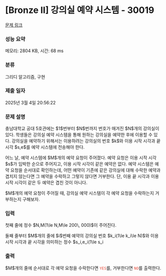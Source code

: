 # [Bronze II] 강의실 예약 시스템 - 30019 

[문제 링크](https://www.acmicpc.net/problem/30019) 

### 성능 요약

메모리: 2804 KB, 시간: 68 ms

### 분류

그리디 알고리즘, 구현

### 제출 일자

2025년 3월 4일 20:56:22

### 문제 설명

<p>충남대학교 공대 5호관에는 $1$번부터 $N$번까지 번호가 매겨진 $N$개의 강의실이 있다. 학생들은 강의실 예약 시스템을 통해 원하는 강의실을 예약한 후에 이용할 수 있다. 강의실을 예약하기 위해서는 이용하려는 강의실의 번호 $k$와 이용 시작 시각과 끝 시각 $s,e$를 예약 시스템에 전송해야 한다.</p>

<p>어느 날, 예약 시스템에 $M$개의 예약 요청이 주어졌다. 예약 요청은 이용 시작 시각 $s$가 임박한 순으로 주어지고, 이용 시작 시각이 같은 예약은 없다. 예약 시스템은 예약 요청을 순서대로 확인하는데, 어떤 예약이 기존에 같은 강의실에 대해 수락한 예약과 겹치지 않는다면 그 예약을 수락하고 그렇지 않다면 거부한다. 단, 이용 끝 시각과 이용 시작 시각이 같은 두 예약은 겹친 것이 아니다.</p>

<p>$M$개의 예약 요청이 주어질 때, 강의실 예약 시스템이 각 예약 요청을 수락하는지 거부하는지 구해보자.</p>

### 입력 

 <p>첫째 줄에 정수 $N,M(1\le N,M\le 200\, 000)$이 주어진다.</p>

<p>둘째 줄부터 $M$개의 줄에 $i$번째 예약의 강의실 번호 $k_i(1\le k_i\le N)$와 이용 시작 시각과 끝 시각을 의미하는 정수 $s_i,e_i(1\le s_i<e_i\le 10^9)$가 주어진다. $M$개의 예약은 이용 시작 시각 $s$를 기준으로 오름차순으로 주어지며, 이용 시작 시각이 같은 예약은 주어지지 않는다.</p>

### 출력 

 <p>$M$개의 줄에 순서대로 각 예약 요청을 수락한다면 <span style="color:#e74c3c;"><code>YES</code></span>를, 거부한다면 <span style="color:#e74c3c;"><code>NO</code></span>를 출력한다.</p>

